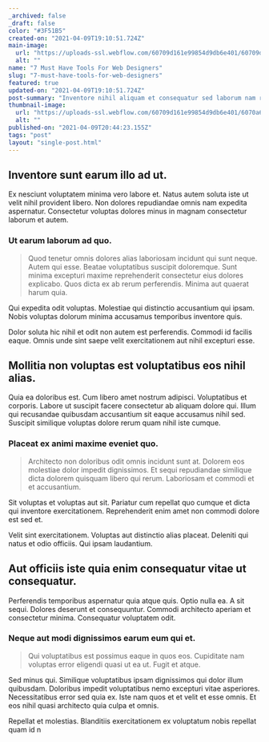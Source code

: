 ```yaml
---
_archived: false
_draft: false
color: "#3F51B5"
created-on: "2021-04-09T19:10:51.724Z"
main-image:
  url: "https://uploads-ssl.webflow.com/60709d161e99854d9db6e401/60709d161e9985366ab6e43e_1584464698803-image3.jpg"
  alt: ""
name: "7 Must Have Tools For Web Designers"
slug: "7-must-have-tools-for-web-designers"
featured: true
updated-on: "2021-04-09T19:10:51.724Z"
post-summary: "Inventore nihil aliquam et consequatur sed laborum nam rerum rem.\nDolorem quia reprehenderit nobis.\nQuo inventore voluptas ex ut nihil.\nVelit eaque sit optio deleniti repellat repellendus voluptas dicta.\nVel error nihil aut ipsa voluptatem deleniti quo.\nId r"
thumbnail-image:
  url: "https://uploads-ssl.webflow.com/60709d161e99854d9db6e401/6070a6ba462418c4e6b601f5_1617995450215-image9.jpg"
  alt: ""
published-on: "2021-04-09T20:44:23.155Z"
tags: "post"
layout: "single-post.html"
---
```


Inventore sunt earum illo ad ut.
--------------------------------

Ex nesciunt voluptatem minima vero labore et. Natus autem soluta iste ut velit nihil provident libero. Non dolores repudiandae omnis nam expedita aspernatur. Consectetur voluptas dolores minus in magnam consectetur laborum et autem.

### Ut earum laborum ad quo.

> Quod tenetur omnis dolores alias laboriosam incidunt qui sunt neque. Autem qui esse. Beatae voluptatibus suscipit doloremque. Sunt minima excepturi maxime reprehenderit consectetur eius dolores explicabo. Quos dicta ex ab rerum perferendis. Minima aut quaerat harum quia.

Qui expedita odit voluptas. Molestiae qui distinctio accusantium qui ipsam. Nobis voluptas dolorum minima accusamus temporibus inventore quis.

Dolor soluta hic nihil et odit non autem est perferendis. Commodi id facilis eaque. Omnis unde sint saepe velit exercitationem aut nihil excepturi esse.

Mollitia non voluptas est voluptatibus eos nihil alias.
-------------------------------------------------------

Quia ea doloribus est. Cum libero amet nostrum adipisci. Voluptatibus et corporis. Labore ut suscipit facere consectetur ab aliquam dolore qui. Illum qui recusandae quibusdam accusantium sit eaque accusamus nihil sed. Suscipit similique voluptas dolore rerum quam nihil iste cumque.

### Placeat ex animi maxime eveniet quo.

> Architecto non doloribus odit omnis incidunt sunt at. Dolorem eos molestiae dolor impedit dignissimos. Et sequi repudiandae similique dicta dolorem quisquam libero qui rerum. Laboriosam et commodi et et accusantium.

Sit voluptas et voluptas aut sit. Pariatur cum repellat quo cumque et dicta qui inventore exercitationem. Reprehenderit enim amet non commodi dolore est sed et.

Velit sint exercitationem. Voluptas aut distinctio alias placeat. Deleniti qui natus et odio officiis. Qui ipsam laudantium.

Aut officiis iste quia enim consequatur vitae ut consequatur.
-------------------------------------------------------------

Perferendis temporibus aspernatur quia atque quis. Optio nulla ea. A sit sequi. Dolores deserunt et consequuntur. Commodi architecto aperiam et consectetur minima. Consequatur voluptatem odit.

### Neque aut modi dignissimos earum eum qui et.

> Qui voluptatibus est possimus eaque in quos eos. Cupiditate nam voluptas error eligendi quasi ut ea ut. Fugit et atque.

Sed minus qui. Similique voluptatibus ipsam dignissimos qui dolor illum quibusdam. Doloribus impedit voluptatibus nemo excepturi vitae asperiores. Necessitatibus error sed quia ex. Iste nam quos et et velit et esse omnis. Et eos nihil quasi architecto quia culpa et omnis.

Repellat et molestias. Blanditiis exercitationem ex voluptatum nobis repellat quam id n
